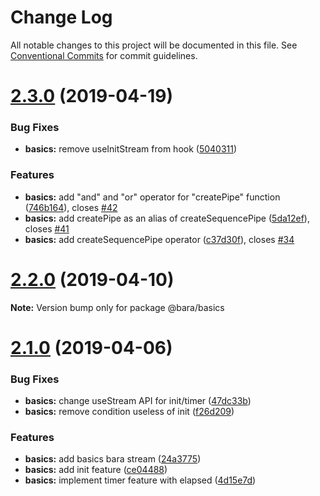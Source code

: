 # Change Log

All notable changes to this project will be documented in this file.
See [Conventional Commits](https://conventionalcommits.org) for commit guidelines.

# [2.3.0](https://github.com/barajs/bara/compare/v2.2.0...v2.3.0) (2019-04-19)


### Bug Fixes

* **basics:** remove useInitStream from hook ([5040311](https://github.com/barajs/bara/commit/5040311))


### Features

* **basics:** add "and" and "or" operator for "createPipe" function ([746b164](https://github.com/barajs/bara/commit/746b164)), closes [#42](https://github.com/barajs/bara/issues/42)
* **basics:** add createPipe as an alias of createSequencePipe ([5da12ef](https://github.com/barajs/bara/commit/5da12ef)), closes [#41](https://github.com/barajs/bara/issues/41)
* **basics:** add createSequencePipe operator ([c37d30f](https://github.com/barajs/bara/commit/c37d30f)), closes [#34](https://github.com/barajs/bara/issues/34)





# [2.2.0](https://github.com/barajs/bara/compare/v2.1.0...v2.2.0) (2019-04-10)

**Note:** Version bump only for package @bara/basics





# [2.1.0](https://github.com/barajs/bara/compare/v2.0.0...v2.1.0) (2019-04-06)


### Bug Fixes

* **basics:** change useStream API for init/timer ([47dc33b](https://github.com/barajs/bara/commit/47dc33b))
* **basics:** remove condition useless of init ([f26d209](https://github.com/barajs/bara/commit/f26d209))


### Features

* **basics:** add basics bara stream ([24a3775](https://github.com/barajs/bara/commit/24a3775))
* **basics:** add init feature ([ce04488](https://github.com/barajs/bara/commit/ce04488))
* **basics:** implement timer feature with elapsed ([4d15e7d](https://github.com/barajs/bara/commit/4d15e7d))
